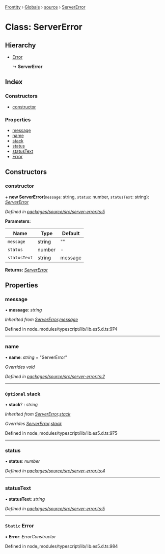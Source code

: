 [Frontity](../README.md) › [Globals](../globals.md) › [source](../modules/source.md) › [ServerError](source.servererror.md)

# Class: ServerError

## Hierarchy

* [Error](source.servererror.md#static-error)

  ↳ **ServerError**

## Index

### Constructors

* [constructor](source.servererror.md#constructor)

### Properties

* [message](source.servererror.md#message)
* [name](source.servererror.md#name)
* [stack](source.servererror.md#optional-stack)
* [status](source.servererror.md#status)
* [statusText](source.servererror.md#statustext)
* [Error](source.servererror.md#static-error)

## Constructors

###  constructor

\+ **new ServerError**(`message`: string, `status`: number, `statusText`: string): *[ServerError](source.servererror.md)*

*Defined in [packages/source/src/server-error.ts:5](https://github.com/frontity/frontity/blob/8f93b4e4/packages/source/src/server-error.ts#L5)*

**Parameters:**

Name | Type | Default |
------ | ------ | ------ |
`message` | string | "" |
`status` | number | - |
`statusText` | string | message |

**Returns:** *[ServerError](source.servererror.md)*

## Properties

###  message

• **message**: *string*

*Inherited from [ServerError](source.servererror.md).[message](source.servererror.md#message)*

Defined in node_modules/typescript/lib/lib.es5.d.ts:974

___

###  name

• **name**: *string* = "ServerError"

*Overrides void*

*Defined in [packages/source/src/server-error.ts:2](https://github.com/frontity/frontity/blob/8f93b4e4/packages/source/src/server-error.ts#L2)*

___

### `Optional` stack

• **stack**? : *string*

*Inherited from [ServerError](source.servererror.md).[stack](source.servererror.md#optional-stack)*

*Overrides [ServerError](source.servererror.md).[stack](source.servererror.md#optional-stack)*

Defined in node_modules/typescript/lib/lib.es5.d.ts:975

___

###  status

• **status**: *number*

*Defined in [packages/source/src/server-error.ts:4](https://github.com/frontity/frontity/blob/8f93b4e4/packages/source/src/server-error.ts#L4)*

___

###  statusText

• **statusText**: *string*

*Defined in [packages/source/src/server-error.ts:5](https://github.com/frontity/frontity/blob/8f93b4e4/packages/source/src/server-error.ts#L5)*

___

### `Static` Error

▪ **Error**: *ErrorConstructor*

Defined in node_modules/typescript/lib/lib.es5.d.ts:984
